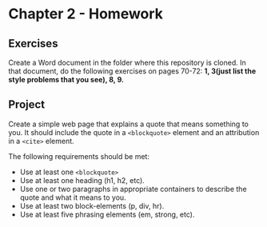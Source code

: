 # Chapter 2 - Homework

## Exercises

Create a Word document in the folder where this repository is cloned. In that document, do the following exercises on pages 70-72: **1, 3(just list the style problems that you see), 8, 9.**

## Project

Create a simple web page that explains a quote that means something to you. It should include the quote in a `<blockquote>` element and an attribution in a `<cite>` element.

The following requirements should be met:

* Use at least one `<blockquote>`
* Use at least one heading (h1, h2, etc).
* Use one or two paragraphs in appropriate containers to describe the quote and what it means to you.
* Use at least two block-elements (p, div, hr).
* Use at least five phrasing elements (em, strong, etc).

